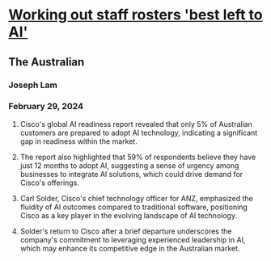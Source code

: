 # [Working out staff rosters 'best left to AI'](https://advance.lexis.com/api/document?collection=news&id=urn:contentItem:6BFC-0DB1-F0JP-W0SM-00000-00&context=1519360)
## The Australian
### Joseph Lam
### February 29, 2024

1. Cisco's global AI readiness report revealed that only 5% of Australian customers are prepared to adopt AI technology, indicating a significant gap in readiness within the market.

2. The report also highlighted that 59% of respondents believe they have just 12 months to adopt AI, suggesting a sense of urgency among businesses to integrate AI solutions, which could drive demand for Cisco's offerings.

3. Carl Solder, Cisco's chief technology officer for ANZ, emphasized the fluidity of AI outcomes compared to traditional software, positioning Cisco as a key player in the evolving landscape of AI technology.

4. Solder's return to Cisco after a brief departure underscores the company's commitment to leveraging experienced leadership in AI, which may enhance its competitive edge in the Australian market.